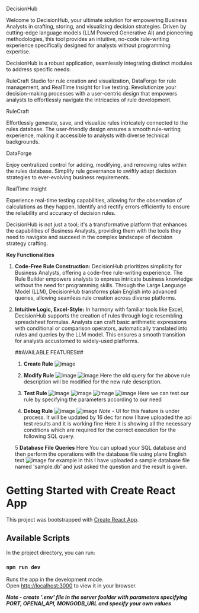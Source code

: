 DecisionHub

Welcome to DecisionHub, your ultimate solution for empowering Business Analysts in crafting, storing, and visualizing decision strategies. Driven by cutting-edge language models (LLM Powered Generative AI) and pioneering methodologies, this tool provides an intuitive, no-code rule-writing experience specifically designed for analysts without programming expertise.

DecisionHub is a robust application, seamlessly integrating distinct modules to address specific needs:

RuleCraft Studio for rule creation and visualization, DataForge for rule management, and RealTime Insight for live testing. Revolutionize your decision-making processes with a user-centric design that empowers analysts to effortlessly navigate the intricacies of rule development.

RuleCraft

Effortlessly generate, save, and visualize rules intricately connected to the rules database. The user-friendly design ensures a smooth rule-writing experience, making it accessible to analysts with diverse technical backgrounds.

DataForge

Enjoy centralized control for adding, modifying, and removing rules within the rules database. Simplify rule governance to swiftly adapt decision strategies to ever-evolving business requirements.

RealTime Insight

Experience real-time testing capabilities, allowing for the observation of calculations as they happen. Identify and rectify errors efficiently to ensure the reliability and accuracy of decision rules.

DecisionHub is not just a tool; it's a transformative platform that enhances the capabilities of Business Analysts, providing them with the tools they need to navigate and succeed in the complex landscape of decision strategy crafting.

**Key Functionalities**

1. **Code-Free Rule Construction:**
   DecisionHub prioritizes simplicity for Business Analysts, offering a code-free rule-writing experience. The Rule Builder empowers analysts to express intricate business knowledge without the need for programming skills. Through the Large Language Model (LLM), DecisionHub transforms plain English into advanced queries, allowing seamless rule creation across diverse platforms.

2. **Intuitive Logic, Excel-Style:**
   In harmony with familiar tools like Excel, DecisionHub supports the creation of rules through logic resembling spreadsheet formulas. Analysts can craft basic arithmetic expressions with conditional or comparison operators, automatically translated into rules and queries by the LLM model. This ensures a smooth transition for analysts accustomed to widely-used platforms.


    ##AVAILABLE FEATURES##
      1. **Create Rule**
         ![image](https://github.com/AdarshKumar5597/decision-hub-hackathon/assets/113282271/da6b2435-4dad-4656-b862-070e426a3417)

      2. **Modify Rule**
         ![image](https://github.com/AdarshKumar5597/decision-hub-hackathon/assets/113282271/8f251642-fc4f-464e-bb21-741cc0c72467)
         ![image](https://github.com/AdarshKumar5597/decision-hub-hackathon/assets/113282271/56b0abd3-7c40-4c52-8f4c-e46b5041dcc2)
          Here the old query for the above rule description will be modified for the new rule description.

      4. **Test Rule**
         ![image](https://github.com/AdarshKumar5597/decision-hub-hackathon/assets/113282271/bbdab0bc-2fd0-471d-b459-111139ce99dc)
         ![image](https://github.com/AdarshKumar5597/decision-hub-hackathon/assets/113282271/8767d1a3-875a-4b9c-bef1-12616a369d39)
         ![image](https://github.com/AdarshKumar5597/decision-hub-hackathon/assets/113282271/97e2e132-3dde-4b5c-83cd-c27f8921ff86)
         ![image](https://github.com/AdarshKumar5597/decision-hub-hackathon/assets/113282271/cce8cc60-d235-439d-8ba2-e95230ca7aa8)
         Here we can test our rule by specifying the parameters according to our need

      5. **Debug Rule**
         ![image](https://github.com/AdarshKumar5597/decision-hub-hackathon/assets/113282271/e5cc5137-a214-46b3-805c-70c7f33ce18c)
         ![image](https://github.com/AdarshKumar5597/decision-hub-hackathon/assets/113282271/7638fbe7-bb2a-43d6-a223-fed3e220edb9)
         *Note* - UI for this feature is under process. It will be updated by 16 dec
         for now I have uploaded the api test results and it is working fine
         Here it is showing all the necessary conditions which are required for the correct execution for the following SQL query.

      5 **Database File Queries**
          Here You can upload your SQL database and then perform the operations with the database file using plane English text
         ![image](https://github.com/AdarshKumar5597/decision-hub-hackathon/assets/113282271/fc8b7f5c-30b9-42bb-a2e2-e754cb71c188)
          for example in this I have uploaded a sample database file named 'sample.db' and just asked the question and the result
          is given.




# Getting Started with Create React App

This project was bootstrapped with [Create React App](https://github.com/facebook/create-react-app).

## Available Scripts

In the project directory, you can run:

### `npm run dev`

Runs the app in the development mode.\
Open [http://localhost:3000](http://localhost:3000) to view it in your browser.

***Note - create '.env' file in the server foolder with parameters specifying PORT, OPENAI_API, MONGODB_URL and specify your own values*** 
